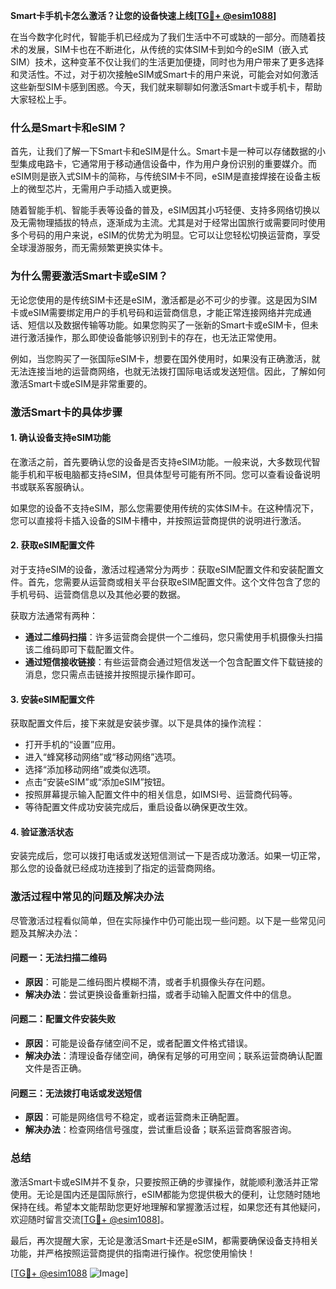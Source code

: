 **Smart卡手机卡怎么激活？让您的设备快速上线[[TG💪+ @esim1088](https://t.me/s/esim1088)]**

在当今数字化时代，智能手机已经成为了我们生活中不可或缺的一部分。而随着技术的发展，SIM卡也在不断进化，从传统的实体SIM卡到如今的eSIM（嵌入式SIM）技术，这种变革不仅让我们的生活更加便捷，同时也为用户带来了更多选择和灵活性。不过，对于初次接触eSIM或Smart卡的用户来说，可能会对如何激活这些新型SIM卡感到困惑。今天，我们就来聊聊如何激活Smart卡或手机卡，帮助大家轻松上手。

### **什么是Smart卡和eSIM？**

首先，让我们了解一下Smart卡和eSIM是什么。Smart卡是一种可以存储数据的小型集成电路卡，它通常用于移动通信设备中，作为用户身份识别的重要媒介。而eSIM则是嵌入式SIM卡的简称，与传统SIM卡不同，eSIM是直接焊接在设备主板上的微型芯片，无需用户手动插入或更换。

随着智能手机、智能手表等设备的普及，eSIM因其小巧轻便、支持多网络切换以及无需物理插拔的特点，逐渐成为主流。尤其是对于经常出国旅行或需要同时使用多个号码的用户来说，eSIM的优势尤为明显。它可以让您轻松切换运营商，享受全球漫游服务，而无需频繁更换实体卡。

### **为什么需要激活Smart卡或eSIM？**

无论您使用的是传统SIM卡还是eSIM，激活都是必不可少的步骤。这是因为SIM卡或eSIM需要绑定用户的手机号码和运营商信息，才能正常连接网络并完成通话、短信以及数据传输等功能。如果您购买了一张新的Smart卡或eSIM卡，但未进行激活操作，那么即使设备能够识别到卡的存在，也无法正常使用。

例如，当您购买了一张国际eSIM卡，想要在国外使用时，如果没有正确激活，就无法连接当地的运营商网络，也就无法拨打国际电话或发送短信。因此，了解如何激活Smart卡或eSIM是非常重要的。

### **激活Smart卡的具体步骤**

#### **1. 确认设备支持eSIM功能**

在激活之前，首先要确认您的设备是否支持eSIM功能。一般来说，大多数现代智能手机和平板电脑都支持eSIM，但具体型号可能有所不同。您可以查看设备说明书或联系客服确认。

如果您的设备不支持eSIM，那么您需要使用传统的实体SIM卡。在这种情况下，您可以直接将卡插入设备的SIM卡槽中，并按照运营商提供的说明进行激活。

#### **2. 获取eSIM配置文件**

对于支持eSIM的设备，激活过程通常分为两步：获取eSIM配置文件和安装配置文件。首先，您需要从运营商或相关平台获取eSIM配置文件。这个文件包含了您的手机号码、运营商信息以及其他必要的数据。

获取方法通常有两种：
- **通过二维码扫描**：许多运营商会提供一个二维码，您只需使用手机摄像头扫描该二维码即可下载配置文件。
- **通过短信接收链接**：有些运营商会通过短信发送一个包含配置文件下载链接的消息，您只需点击链接并按照提示操作即可。

#### **3. 安装eSIM配置文件**

获取配置文件后，接下来就是安装步骤。以下是具体的操作流程：

- 打开手机的“设置”应用。
- 进入“蜂窝移动网络”或“移动网络”选项。
- 选择“添加移动网络”或类似选项。
- 点击“安装eSIM”或“添加eSIM”按钮。
- 按照屏幕提示输入配置文件中的相关信息，如IMSI号、运营商代码等。
- 等待配置文件成功安装完成后，重启设备以确保更改生效。

#### **4. 验证激活状态**

安装完成后，您可以拨打电话或发送短信测试一下是否成功激活。如果一切正常，那么您的设备就已经成功连接到了指定的运营商网络。

### **激活过程中常见的问题及解决办法**

尽管激活过程看似简单，但在实际操作中仍可能出现一些问题。以下是一些常见问题及其解决办法：

#### **问题一：无法扫描二维码**
- **原因**：可能是二维码图片模糊不清，或者手机摄像头存在问题。
- **解决办法**：尝试更换设备重新扫描，或者手动输入配置文件中的信息。

#### **问题二：配置文件安装失败**
- **原因**：可能是设备存储空间不足，或者配置文件格式错误。
- **解决办法**：清理设备存储空间，确保有足够的可用空间；联系运营商确认配置文件是否正确。

#### **问题三：无法拨打电话或发送短信**
- **原因**：可能是网络信号不稳定，或者运营商未正确配置。
- **解决办法**：检查网络信号强度，尝试重启设备；联系运营商客服咨询。

### **总结**

激活Smart卡或eSIM并不复杂，只要按照正确的步骤操作，就能顺利激活并正常使用。无论是国内还是国际旅行，eSIM都能为您提供极大的便利，让您随时随地保持在线。希望本文能帮助您更好地理解和掌握激活过程，如果您还有其他疑问，欢迎随时留言交流[[TG💪+ @esim1088](https://t.me/s/esim1088)]。

最后，再次提醒大家，无论是激活Smart卡还是eSIM，都需要确保设备支持相关功能，并严格按照运营商提供的指南进行操作。祝您使用愉快！

[[TG💪+ @esim1088](https://t.me/s/esim1088) ![Image](https://i.postimg.cc/4NQfJmqS/Snipaste-2025-05-13-00-14-12.png)]